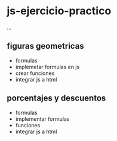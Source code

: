 # js-ejercicio-practico

...

## figuras geometricas

- formulas
- implemetar formulas en js
- crear funciones
- integrar js a html

## porcentajes y descuentos

- formulas
- implementar formulas
- funciones
- integrar js a html
